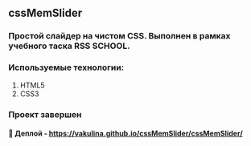 ## cssMemSlider 
### Простой слайдер на чистом CSS. Выполнен в рамках учебного таска RSS SCHOOL.

### Используемые технологии:
1. HTML5
2. CSS3

### Проект завершен
  
#### :link: Деплой - https://vakulina.github.io/cssMemSlider/cssMemSlider/

